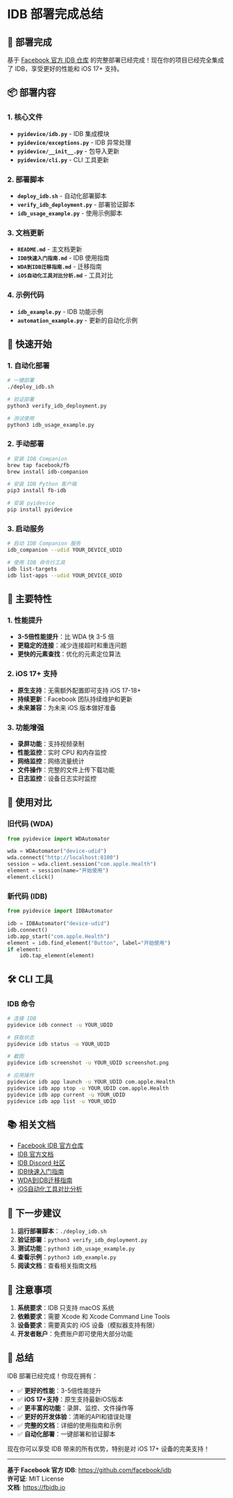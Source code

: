 # IDB 部署完成总结

## 🎉 部署完成

基于 [Facebook 官方 IDB 仓库](https://github.com/facebook/idb) 的完整部署已经完成！现在你的项目已经完全集成了 IDB，享受更好的性能和 iOS 17+ 支持。

## 📦 部署内容

### 1. 核心文件

- **`pyidevice/idb.py`** - IDB 集成模块
- **`pyidevice/exceptions.py`** - IDB 异常处理
- **`pyidevice/__init__.py`** - 包导入更新
- **`pyidevice/cli.py`** - CLI 工具更新

### 2. 部署脚本

- **`deploy_idb.sh`** - 自动化部署脚本
- **`verify_idb_deployment.py`** - 部署验证脚本
- **`idb_usage_example.py`** - 使用示例脚本

### 3. 文档更新

- **`README.md`** - 主文档更新
- **`IDB快速入门指南.md`** - IDB 使用指南
- **`WDA到IDB迁移指南.md`** - 迁移指南
- **`iOS自动化工具对比分析.md`** - 工具对比

### 4. 示例代码

- **`idb_example.py`** - IDB 功能示例
- **`automation_example.py`** - 更新的自动化示例

## 🚀 快速开始

### 1. 自动化部署

```bash
# 一键部署
./deploy_idb.sh

# 验证部署
python3 verify_idb_deployment.py

# 测试使用
python3 idb_usage_example.py
```

### 2. 手动部署

```bash
# 安装 IDB Companion
brew tap facebook/fb
brew install idb-companion

# 安装 IDB Python 客户端
pip3 install fb-idb

# 安装 pyidevice
pip install pyidevice
```

### 3. 启动服务

```bash
# 启动 IDB Companion 服务
idb_companion --udid YOUR_DEVICE_UDID

# 使用 IDB 命令行工具
idb list-targets
idb list-apps --udid YOUR_DEVICE_UDID
```

## 🎯 主要特性

### 1. 性能提升
- **3-5倍性能提升**：比 WDA 快 3-5 倍
- **更稳定的连接**：减少连接超时和重连问题
- **更快的元素查找**：优化的元素定位算法

### 2. iOS 17+ 支持
- **原生支持**：无需额外配置即可支持 iOS 17-18+
- **持续更新**：Facebook 团队持续维护和更新
- **未来兼容**：为未来 iOS 版本做好准备

### 3. 功能增强
- **录屏功能**：支持视频录制
- **性能监控**：实时 CPU 和内存监控
- **网络监控**：网络流量统计
- **文件操作**：完整的文件上传下载功能
- **日志监控**：设备日志实时监控

## 📝 使用对比

### 旧代码 (WDA)
```python
from pyidevice import WDAutomator

wda = WDAutomator("device-udid")
wda.connect("http://localhost:8100")
session = wda.client.session("com.apple.Health")
element = session(name="开始使用")
element.click()
```

### 新代码 (IDB)
```python
from pyidevice import IDBAutomator

idb = IDBAutomator("device-udid")
idb.connect()
idb.app_start("com.apple.Health")
element = idb.find_element("Button", label="开始使用")
if element:
    idb.tap_element(element)
```

## 🛠️ CLI 工具

### IDB 命令

```bash
# 连接 IDB
pyidevice idb connect -u YOUR_UDID

# 获取状态
pyidevice idb status -u YOUR_UDID

# 截图
pyidevice idb screenshot -u YOUR_UDID screenshot.png

# 应用操作
pyidevice idb app launch -u YOUR_UDID com.apple.Health
pyidevice idb app stop -u YOUR_UDID com.apple.Health
pyidevice idb app current -u YOUR_UDID
pyidevice idb app list -u YOUR_UDID
```

## 📚 相关文档

- [Facebook IDB 官方仓库](https://github.com/facebook/idb)
- [IDB 官方文档](https://fbidb.io)
- [IDB Discord 社区](https://discord.gg/idb)
- [IDB快速入门指南](IDB快速入门指南.md)
- [WDA到IDB迁移指南](WDA到IDB迁移指南.md)
- [iOS自动化工具对比分析](iOS自动化工具对比分析.md)

## 🎯 下一步建议

1. **运行部署脚本**：`./deploy_idb.sh`
2. **验证部署**：`python3 verify_idb_deployment.py`
3. **测试功能**：`python3 idb_usage_example.py`
4. **查看示例**：`python3 idb_example.py`
5. **阅读文档**：查看相关指南文档

## 🚨 注意事项

1. **系统要求**：IDB 只支持 macOS 系统
2. **依赖要求**：需要 Xcode 和 Xcode Command Line Tools
3. **设备要求**：需要真实的 iOS 设备（模拟器支持有限）
4. **开发者账户**：免费账户即可使用大部分功能

## 🎉 总结

IDB 部署已经完成！你现在拥有：

- ✅ **更好的性能**：3-5倍性能提升
- ✅ **iOS 17+支持**：原生支持最新iOS版本
- ✅ **更丰富的功能**：录屏、监控、文件操作等
- ✅ **更好的开发体验**：清晰的API和错误处理
- ✅ **完整的文档**：详细的使用指南和示例
- ✅ **自动化部署**：一键部署和验证脚本

现在你可以享受 IDB 带来的所有优势，特别是对 iOS 17+ 设备的完美支持！

---

**基于 Facebook 官方 IDB**: https://github.com/facebook/idb  
**许可证**: MIT License  
**文档**: https://fbidb.io

